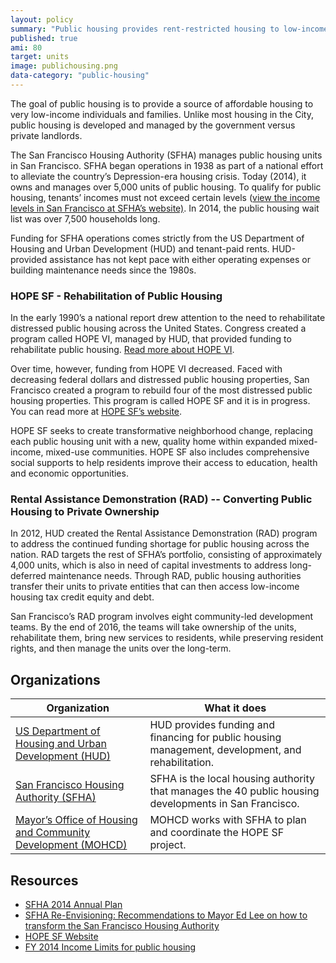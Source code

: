 ```yaml
---
layout: policy
summary: "Public housing provides rent-restricted housing to low-income families, the elderly, and people with disabilities. The rent amount is determined as a percentage of the household’s expected annual income (versus a fixed amount)."
published: true
ami: 80
target: units
image: publichousing.png
data-category: "public-housing"
---
```


The goal of public housing is to provide a source of affordable housing to very low-income individuals and families. Unlike most housing in the City, public housing is developed and managed by the government versus private landlords.

The San Francisco Housing Authority (SFHA) manages public housing units in San Francisco. SFHA began operations in 1938 as part of a national effort to alleviate the country’s Depression-era housing crisis. Today (2014), it owns and manages over 5,000 units of public housing. To qualify for public housing, tenants’ incomes must not exceed certain levels ([view the income levels in San Francisco at SFHA’s website)](http://www.sfha.org/Public-Housing-Information.html). In 2014, the public housing wait list was over 7,500 households long.

Funding for SFHA operations comes strictly from the US Department of Housing and Urban Development (HUD) and tenant-paid rents.  HUD-provided assistance has not kept pace with either operating expenses or building maintenance needs since the 1980s.

### HOPE SF - Rehabilitation of Public Housing
In the early 1990’s a national report drew attention to the need to rehabilitate distressed public housing across the United States. Congress created a program called HOPE VI, managed by HUD, that provided funding to rehabilitate public housing. [Read more about HOPE VI](http://portal.hud.gov/hudportal/HUD?src=/program_offices/public_indian_housing/programs/ph/hope6/about).

Over time, however, funding from HOPE VI decreased. Faced with decreasing federal dollars and distressed public housing properties, San Francisco created a program to rebuild four of the most distressed public housing properties. This program is called HOPE SF and it is in progress. You can read more at [HOPE SF’s website](http://hope-sf.org/).

HOPE SF seeks to create transformative neighborhood change, replacing each public housing unit with a new, quality home within expanded mixed-income, mixed-use communities. HOPE SF also includes comprehensive social supports to help residents improve their access to education, health and economic opportunities.

### Rental Assistance Demonstration (RAD) -- Converting Public Housing to Private Ownership
In 2012, HUD created the Rental Assistance Demonstration (RAD) program to address the continued funding shortage for public housing across the nation. RAD targets the rest of SFHA’s portfolio, consisting of approximately 4,000 units, which is also in need of capital investments to address long-deferred maintenance needs. Through RAD, public housing authorities transfer their units to private entities that can then access low-income housing tax credit equity and debt.

San Francisco’s RAD program involves eight community-led development teams. By the end of 2016, the teams will take ownership of the units, rehabilitate them, bring new services to residents, while preserving resident rights, and then manage the units over the long-term.

## Organizations
Organization | What it does
-------------|--------------
[US Department of Housing and Urban Development (HUD)](http://www.hud.gov) | HUD provides funding and financing for public housing management, development, and rehabilitation.
[San Francisco Housing Authority (SFHA)](http://www.sfha.org/) | SFHA is the local housing authority that manages the 40 public housing developments in San Francisco.
[Mayor’s Office of Housing and Community Development (MOHCD)](http://sf-moh.org/)	| MOHCD works with SFHA to plan and coordinate the HOPE SF project.

## Resources
- [SFHA 2014 Annual Plan](http://www.sfha.org/Annual-Plan-2014.html)
- [SFHA Re-Envisioning: Recommendations to Mayor Ed Lee on how to transform the San Francisco Housing Authority](http://www.sfha.org/70_SFHA_Re-EnvisioningFinal8_50x11_0813.pdf)
- [HOPE SF Website](http://hope-sf.org/)
- [FY 2014 Income Limits for public housing](http://www.sfha.org/Public-Housing-Information.html)